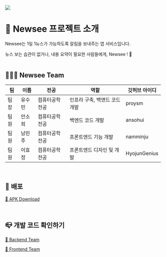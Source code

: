 <img src = "../title.png">
<br>

# 🍎 Newsee 프로젝트 소개

Newsee는 1일 1뉴스가 가능하도록 알림을 보내주는 앱 서비스입니다.

뉴스 보는 습관이 없거나, 내용 요약이 필요한 사람들에게, Newsee ! 👀
<br>
<br>

## 🏋🏻‍♀️ Newsee Team
| 팀 | 이름 | 전공 | 역할  | 깃허브 아이디 |
|----| ----- | ----- | -------- | ------- |
| 팀장 | 유수민 | 컴퓨터공학전공 | 인프라 구축, 백앤드 코드 개발  | proysm |
| 팀원 | 안소희 | 컴퓨터공학전공 | 백엔드 코드 개발  | ansohui |
| 팀원 | 남민주 | 컴퓨터공학전공 | 프론트엔드 기능 개발  | namminju |
| 팀원 | 이효정 | 컴퓨터공학전공 | 프론트엔드 디자인 및 개발  | HyojunGenius |

<br>

## 📰 배포
[🔗 APK Download](https://drive.google.com/drive/folders/1zZjMxcnddYe7zuvf3w9GyyHm_JhJIT5G)

<br>

## 📪 개발 코드 확인하기
[🔗 Backend Team](https://proysm.notion.site/API-152b4ca715b080569c55debdad2cf031 "Backend Team")

[🔗 Frontend Team](https://proysm.notion.site/ERD-152b4ca715b0804e891ec456faff3d87 "Frontend Team")

<br>
